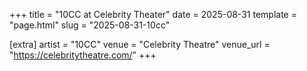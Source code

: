 +++
title = "10CC at Celebrity Theater"
date = 2025-08-31
template = "page.html"
slug = "2025-08-31-10cc"

[extra]
artist = "10CC"
venue = "Celebrity Theatre"
venue_url = "https://celebritytheatre.com/"
+++
